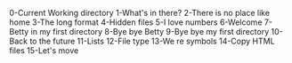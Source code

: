 0-Current Working directory
1-What's in there?
2-There is no place like home
3-The long format
4-Hidden files
5-I love numbers
6-Welcome
7-Betty in my first directory
8-Bye bye Betty
9-Bye bye my first directory
10-Back to the future
11-Lists
12-File type
13-We re symbols
14-Copy HTML files
15-Let's move

